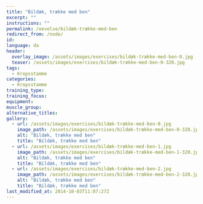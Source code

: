 ```yaml
---
title: "Bildæk, trække med ben"
excerpt: ""
instructions: ""
permalink: /oevelse/bildæk-trække-med-ben
redirect_from: /node/
id: 
language: da
header:
  overlay_image: /assets/images/exercises/bildæk-trække-med-ben-0.jpg
  teaser: /assets/images/exercises/bildæk-trække-med-ben-0-320.jpg
tags:
  - Kropsstamme
categories:
  - Kropsstamme
training_type: 
training_focus: 
equipment:
muscle_group:
alternative_titles:
gallery:
  - url: /assets/images/exercises/bildæk-trække-med-ben-0.jpg
    image_path: /assets/images/exercises/bildæk-trække-med-ben-0-320.jpg
    alt: "Bildæk, trække med ben"
    title: "Bildæk, trække med ben"
  - url: /assets/images/exercises/bildæk-trække-med-ben-1.jpg
    image_path: /assets/images/exercises/bildæk-trække-med-ben-1-320.jpg
    alt: "Bildæk, trække med ben"
    title: "Bildæk, trække med ben"
  - url: /assets/images/exercises/bildæk-trække-med-ben-2.jpg
    image_path: /assets/images/exercises/bildæk-trække-med-ben-2-320.jpg
    alt: "Bildæk, trække med ben"
    title: "Bildæk, trække med ben"
last_modified_at: 2014-10-03T11:07:27Z
---
```



